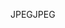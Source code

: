 <span data-ttu-id="41613-101">JPEG</span><span class="sxs-lookup"><span data-stu-id="41613-101">JPEG</span></span>